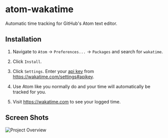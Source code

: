 atom-wakatime
=============

Automatic time tracking for GitHub's Atom text editor.


Installation
------------

1. Navigate to `Atom` -> `Preferences...` -> `Packages` and search for `wakatime`.

2. Click `Install`.

3. Click `Settings`. Enter your [api key](https://wakatime.com/settings#apikey) from https://wakatime.com/settings#apikey.

4. Use Atom like you normally do and your time will automatically be tracked for you.

5. Visit https://wakatime.com to see your logged time.


Screen Shots
------------

![Project Overview](https://wakatime.com/static/img/ScreenShots/ScreenShot-2014-10-29.png)
